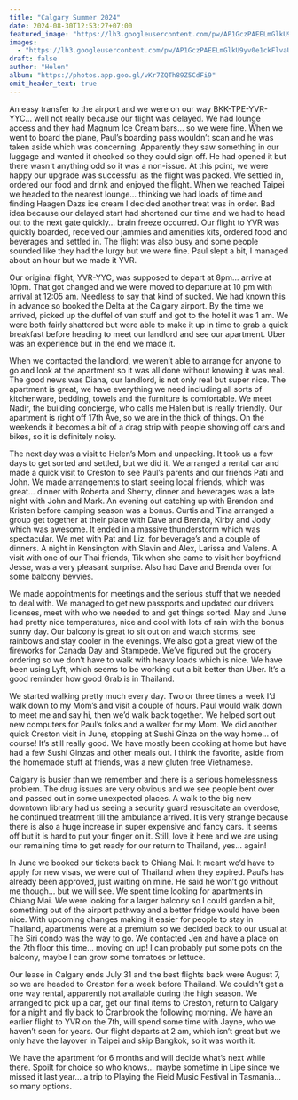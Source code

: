 ```yaml
---
title: "Calgary Summer 2024"
date: 2024-08-30T12:53:27+07:00
featured_image: "https://lh3.googleusercontent.com/pw/AP1GczPAEELmGlkU9yv0e1ckFlvaUpA40TSS8wWELYQdGS6YZSvridk64Cvd13-0oSQhLNsvusicdDuyDYeb7HqAEcJ3MoIEK7K83aRCJYRJBFXwf15iv0Y7yMmnS5YACEeWf9a7D-9-T_6RDe2fJEqqvm9D6Q=w1301-h897-s-no?authuser=0"
images:
  - "https://lh3.googleusercontent.com/pw/AP1GczPAEELmGlkU9yv0e1ckFlvaUpA40TSS8wWELYQdGS6YZSvridk64Cvd13-0oSQhLNsvusicdDuyDYeb7HqAEcJ3MoIEK7K83aRCJYRJBFXwf15iv0Y7yMmnS5YACEeWf9a7D-9-T_6RDe2fJEqqvm9D6Q=w1301-h897-s-no?authuser=0"
draft: false
author: "Helen"
album: "https://photos.app.goo.gl/vKr7ZQTh89Z5CdFi9"
omit_header_text: true
---
```


An easy transfer to the airport and we were on our way BKK-TPE-YVR-YYC… well not really because our flight was delayed. We had lounge access and they had Magnum Ice Cream bars… so we were fine. When we went to board the plane, Paul’s boarding pass wouldn’t scan and he was taken aside which was concerning. Apparently they saw something in our luggage and wanted it checked so they could sign off. He had opened it but there wasn't anything odd so it was a non-issue. At this point, we were happy our upgrade was successful as the flight was packed. We settled in, ordered our food and drink and enjoyed the flight. When we reached Taipei we headed to the nearest lounge… thinking we had loads of time and finding Haagen Dazs ice cream I decided another treat was in order. Bad idea because our delayed start had shortened our time and we had to head out to the next gate quickly… brain freeze occurred. Our flight to YVR was quickly boarded, received our jammies and amenities kits, ordered food and beverages and settled in. The flight was also busy and some people sounded like they had the lurgy but we were fine. Paul slept a bit, I managed about an hour but we made it YVR. 

Our original flight, YVR-YYC, was supposed to depart at 8pm… arrive at 10pm. That got changed and we were moved to departure at 10 pm with arrival at 12:05 am. Needless to say that kind of sucked. We had known this in advance so booked the Delta at the Calgary airport. By the time we arrived, picked up the duffel of van stuff and got to the hotel it was 1 am. We were both fairly shattered but were able to make it up in time to grab a quick breakfast before heading to meet our landlord and see our apartment. Uber was an experience but in the end we made it. 

When we contacted the landlord, we weren’t able to arrange for anyone to go and look at the apartment so it was all done without knowing it was real. The good news was Diana, our landlord, is not only real but super nice. The apartment is great, we have everything we need including all sorts of kitchenware, bedding, towels and the furniture is comfortable. We meet Nadir, the building concierge, who calls me Halen but is really friendly. Our apartment is right off 17th Ave, so we are in the thick of things. On the weekends it becomes a bit of a drag strip with people showing off cars and bikes, so it is definitely noisy.

The next day was a visit to Helen’s Mom and unpacking. It took us a few days to get sorted and settled, but we did it. We arranged a rental car and made a quick visit to Creston to see Paul’s parents and our friends Pati and John. We made arrangements to start seeing local friends, which was great… dinner with Roberta and Sherry, dinner and beverages was a late night with John and Mark. An evening out catching up with Brendon and Kristen before camping season was a bonus. Curtis and Tina arranged a group get together at their place with Dave and Brenda, Kirby and Jody which was awesome. It ended in a massive thunderstorm which was spectacular. We met with Pat and Liz, for beverage’s and a couple of dinners. A night in Kensington with Slavin and Alex, Larissa and Valens. A visit with one of our Thai friends, Tik when she came to visit her boyfriend Jesse, was a very pleasant surprise. Also had Dave and Brenda over for some balcony bevvies. 

We made appointments for meetings and the serious stuff that we needed to deal with. We managed to get new passports and updated our drivers licenses, meet with who we needed to and get things sorted. May and June had pretty nice temperatures, nice and cool with lots of rain with the bonus sunny day. Our balcony is great to sit out on and watch storms, see rainbows and stay cooler in the evenings. We also got a great view of the fireworks for Canada Day and Stampede. We’ve figured out the grocery ordering so we don’t have to walk with heavy loads which is nice. We have been using Lyft, which seems to be working out a bit better than Uber. It’s a good reminder how good Grab is in Thailand. 
 
We started walking pretty much every day. Two or three times a week I’d walk down to my Mom’s and visit a couple of hours. Paul would walk down to meet me and say hi, then we’d walk back together. We helped sort out new computers for Paul’s folks and a walker for my Mom. We did another quick Creston visit in June, stopping at Sushi Ginza on the way home… of course! It’s still really good. We have mostly been cooking at home but have had a few Sushi Ginzas and other meals out. I think the favorite, aside from the homemade stuff at friends, was a new gluten free Vietnamese. 

Calgary is busier than we remember and there is a serious homelessness problem. The drug issues are very obvious and we see people bent over and passed out in some unexpected places. A walk to the big new downtown library had us seeing a security guard resuscitate an overdose, he continued treatment till the ambulance arrived. It is very strange because there is also a huge increase in super expensive and fancy cars. It seems off but it is hard to put your finger on it. Still, love it here and we are using our remaining time to get ready for our return to Thailand, yes… again!  

In June we booked our tickets back to Chiang Mai. It meant we’d have to apply for new visas, we were out of Thailand when they expired. Paul’s has already been approved, just waiting on mine. He said he won’t go without me though… but we will see. We spent time looking for apartments in Chiang Mai. We were looking for a larger balcony so I could garden a bit, something out of the airport pathway and a better fridge would have been nice. With upcoming changes making it easier for people to stay in Thailand, apartments were at a premium so we decided back to our usual at The Siri condo was the way to go. We contacted Jen and have a place on the 7th floor this time… moving on up! I can probably put some pots on the balcony, maybe I can grow some tomatoes or lettuce. 

Our lease in Calgary ends July 31 and the best flights back were August 7, so we are headed to Creston for a week before Thailand. We couldn’t get a one way rental, apparently not available during the high season. We arranged to pick up a car, get our final items to Creston, return to Calgary for a night and fly back to Cranbrook the following morning. We have an earlier flight to YVR on the 7th, will spend some time with Jayne, who we haven’t seen for years. Our flight departs at 2 am, which isn’t great but we only have the layover in Taipei and skip Bangkok, so it was worth it. 

We have the apartment for 6 months and will decide what’s next while there. Spoilt for choice so who knows… maybe sometime in Lipe since we missed it last year… a trip to Playing the Field Music Festival in Tasmania… so many options. 

